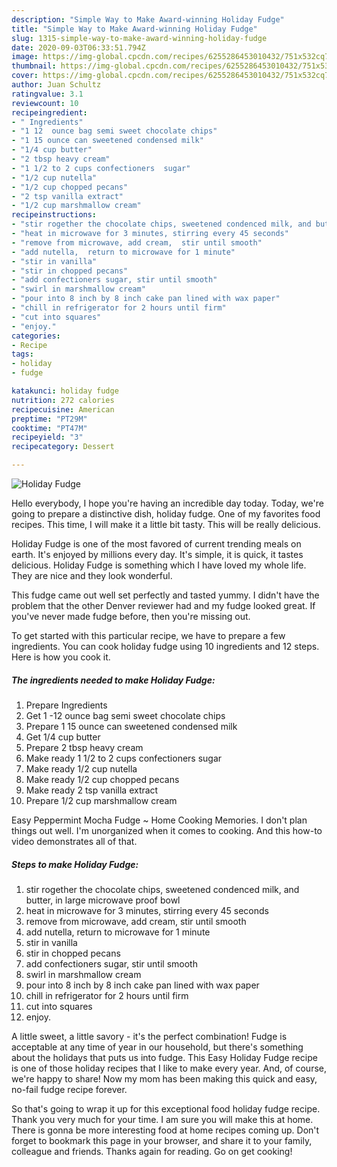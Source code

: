 ```yaml
---
description: "Simple Way to Make Award-winning Holiday Fudge"
title: "Simple Way to Make Award-winning Holiday Fudge"
slug: 1315-simple-way-to-make-award-winning-holiday-fudge
date: 2020-09-03T06:33:51.794Z
image: https://img-global.cpcdn.com/recipes/6255286453010432/751x532cq70/holiday-fudge-recipe-main-photo.jpg
thumbnail: https://img-global.cpcdn.com/recipes/6255286453010432/751x532cq70/holiday-fudge-recipe-main-photo.jpg
cover: https://img-global.cpcdn.com/recipes/6255286453010432/751x532cq70/holiday-fudge-recipe-main-photo.jpg
author: Juan Schultz
ratingvalue: 3.1
reviewcount: 10
recipeingredient:
- " Ingredients"
- "1 12  ounce bag semi sweet chocolate chips"
- "1 15 ounce can sweetened condensed milk"
- "1/4 cup butter"
- "2 tbsp heavy cream"
- "1 1/2 to 2 cups confectioners  sugar"
- "1/2 cup nutella"
- "1/2 cup chopped pecans"
- "2 tsp vanilla extract"
- "1/2 cup marshmallow cream"
recipeinstructions:
- "stir rogether the chocolate chips, sweetened condenced milk, and butter,  in large microwave proof bowl"
- "heat in microwave for 3 minutes, stirring every 45 seconds"
- "remove from microwave, add cream,  stir until smooth"
- "add nutella,  return to microwave for 1 minute"
- "stir in vanilla"
- "stir in chopped pecans"
- "add confectioners sugar, stir until smooth"
- "swirl in marshmallow cream"
- "pour into 8 inch by 8 inch cake pan lined with wax paper"
- "chill in refrigerator for 2 hours until firm"
- "cut into squares"
- "enjoy."
categories:
- Recipe
tags:
- holiday
- fudge

katakunci: holiday fudge 
nutrition: 272 calories
recipecuisine: American
preptime: "PT29M"
cooktime: "PT47M"
recipeyield: "3"
recipecategory: Dessert

---
```



![Holiday Fudge](https://img-global.cpcdn.com/recipes/6255286453010432/751x532cq70/holiday-fudge-recipe-main-photo.jpg)

Hello everybody, I hope you're having an incredible day today. Today, we're going to prepare a distinctive dish, holiday fudge. One of my favorites food recipes. This time, I will make it a little bit tasty. This will be really delicious.

Holiday Fudge is one of the most favored of current trending meals on earth. It's enjoyed by millions every day. It's simple, it is quick, it tastes delicious. Holiday Fudge is something which I have loved my whole life. They are nice and they look wonderful.

This fudge came out well set perfectly and tasted yummy. I didn&#39;t have the problem that the other Denver reviewer had and my fudge looked great. If you&#39;ve never made fudge before, then you&#39;re missing out.


To get started with this particular recipe, we have to prepare a few ingredients. You can cook holiday fudge using 10 ingredients and 12 steps. Here is how you cook it.

<!--inarticleads1-->

##### The ingredients needed to make Holiday Fudge:

1. Prepare  Ingredients
1. Get 1 -12  ounce bag semi sweet chocolate chips
1. Prepare 1 15 ounce can sweetened condensed milk
1. Get 1/4 cup butter
1. Prepare 2 tbsp heavy cream
1. Make ready 1 1/2 to 2 cups confectioners  sugar
1. Make ready 1/2 cup nutella
1. Make ready 1/2 cup chopped pecans
1. Make ready 2 tsp vanilla extract
1. Prepare 1/2 cup marshmallow cream


Easy Peppermint Mocha Fudge ~ Home Cooking Memories. I don&#39;t plan things out well. I&#39;m unorganized when it comes to cooking. And this how-to video demonstrates all of that. 

<!--inarticleads2-->

##### Steps to make Holiday Fudge:

1. stir rogether the chocolate chips, sweetened condenced milk, and butter,  in large microwave proof bowl
1. heat in microwave for 3 minutes, stirring every 45 seconds
1. remove from microwave, add cream,  stir until smooth
1. add nutella,  return to microwave for 1 minute
1. stir in vanilla
1. stir in chopped pecans
1. add confectioners sugar, stir until smooth
1. swirl in marshmallow cream
1. pour into 8 inch by 8 inch cake pan lined with wax paper
1. chill in refrigerator for 2 hours until firm
1. cut into squares
1. enjoy.


A little sweet, a little savory - it&#39;s the perfect combination! Fudge is acceptable at any time of year in our household, but there&#39;s something about the holidays that puts us into fudge. This Easy Holiday Fudge recipe is one of those holiday recipes that I like to make every year. And, of course, we&#39;re happy to share! Now my mom has been making this quick and easy, no-fail fudge recipe forever. 

So that's going to wrap it up for this exceptional food holiday fudge recipe. Thank you very much for your time. I am sure you will make this at home. There is gonna be more interesting food at home recipes coming up. Don't forget to bookmark this page in your browser, and share it to your family, colleague and friends. Thanks again for reading. Go on get cooking!
